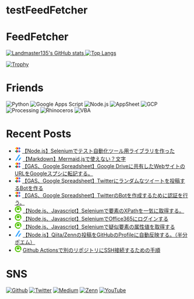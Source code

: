 # testFeedFetcher

# FeedFetcher

<!-- - 👋 Hi, I’m @Landmaster135
- 👀 I’m interested in ...
- 🌱 I’m currently learning ...
- 💞️ I’m looking to collaborate on ...
- 📫 How to reach me ... -->

<!---
Landmaster135/Landmaster135 is a ✨ special ✨ repository because its `README.md` (this file) appears on your GitHub profile.
You can click the Preview link to take a look at your changes.
--->

<p align="left">
  <a href="https://github.com/anuraghazra/github-readme-stats">
    <img height="170.2em" alt="Landmaster135's GitHub stats" src="https://github-readme-stats.vercel.app/api/?username=Landmaster135&theme=tokyonight&show_icons=true" />
  </a>
  <a href="https://github.com/anuraghazra/github-readme-stats">
    <img height="170.2em" alt="Top Langs" src="https://github-readme-stats.vercel.app/api/top-langs/?username=Landmaster135&layout=compact&theme=tokyonight" />
  </a>
</p>
<p>
  <a href="https://github.com/ryo-ma/github-profile-trophy">
    <img alt="Trophy" src="https://github-profile-trophy.vercel.app/?username=Landmaster135&theme=dracula&column=7" />
  </a>
</p>

<!-- [![Top Langs](https://github-readme-stats.vercel.app/api/top-langs/?username=Landmaster135&layout=compact&theme=tokyonight)
](https://github.com/anuraghazra/github-readme-stats)
[![Landmaster135's GitHub stats](https://github-readme-stats.vercel.app/api?username=Landmaster135&theme=tokyonight&show_icons=true)](https://github.com/anuraghazra/github-readme-stats) -->
<!-- [![trophy](https://github-profile-trophy.vercel.app/?username=Landmaster135&theme=onedark&column=7
)](https://github.com/ryo-ma/github-profile-trophy) -->

# Friends
<p align="left">
<!--[START IMAGE LIST]-->
  <img height="60.2em" alt="Python" src="https://www.vectorlogo.zone/logos/python/python-icon.svg">
  <img height="60.2em" alt="Google Apps Script" src="https://upload.wikimedia.org/wikipedia/commons/2/2f/Google_Apps_Script.svg">
  <img height="60.2em" alt="Node.js" src="https://www.vectorlogo.zone/logos/nodejs/nodejs-icon.svg">
  <img height="60.2em" alt="AppSheet" src="https://upload.wikimedia.org/wikipedia/commons/5/52/AppSheet_Logo.svg">
  <img height="60.2em" alt="GCP" src="https://www.vectorlogo.zone/logos/google_cloud/google_cloud-icon.svg">
  <img height="60.2em" alt="Processing" src="https://upload.wikimedia.org/wikipedia/commons/5/59/Processing_Logo_Clipped.svg">
  <img height="60.2em" alt="Rhinoceros" src="https://simpleicons.org/icons/rhinoceros.svg">
  <img height="60.2em" alt="VBA" src="https://www.vectorlogo.zone/logos/microsoft_vb/microsoft_vb-icon.svg">
<!--[END IMAGE LIST]-->
</p>

# Recent Posts

<!--[START POSTS LIST]-->
- ![](img/endorphinbath.png) [【Node.js】Seleniumでテスト自動化ツール用ライブラリを作った](https://www.endorphinbath.com/nodejs-selenium-auto-test-library/)
- ![](img/zenn.png) [【Markdown】Mermaid.jsで使えない？文字](https://zenn.dev/kinkinbeer135ml/articles/f08ce790091aca)
- ![](img/endorphinbath.png) [【GAS、Google Spreadsheet】Google Driveに共有したWebサイトのURLをGoogleスプシに転記する。](https://www.endorphinbath.com/gas-webclip-to-gss/)
- ![](img/endorphinbath.png) [【GAS、Google Spreadsheet】Twitterにランダムなツイートを投稿するBotを作る](https://www.endorphinbath.com/gas-twitter-bot-random-tweet/)
- ![](img/endorphinbath.png) [【GAS、Google Spreadsheet】TwitterのBotを作成するために認証を行う。](https://www.endorphinbath.com/gas-twitter-bot-authorize/)
- ![](img/qiita.png) [【Node.js、Javascript】Seleniumで要素のXPathを一気に取得する。](https://qiita.com/Landmaster135/items/3bf54fad9d1c72b1674d)
- ![](img/qiita.png) [【Node.js、Javascript】SeleniumでOffice365にログインする](https://qiita.com/Landmaster135/items/9d0064e86d42297ea84b)
- ![](img/qiita.png) [【Node.js、Javascript】Seleniumで疑似要素の属性値を取得する](https://qiita.com/Landmaster135/items/c0f26163950425c50167)
- ![](img/zenn.png) [【Node.js】Qiita/Zennの投稿をGitHubのProfileに自動反映する。（半分ポエム）](https://zenn.dev/kinkinbeer135ml/articles/968c7f8a5f0767)
- ![](img/qiita.png) [Github Actionsで別のリポジトリにSSH接続するための手順](https://qiita.com/Landmaster135/items/f426b499411fbd8dbe90)
<!--[END POSTS LIST]-->

# SNS

<p>
  <a href="https://github.com/Landmaster135" target="_blank"><img alt="Github" src="https://img.shields.io/badge/GitHub-%2312100E.svg?&style=flat&logo=Github&logoColor=white" /></a>
  <a href="https://twitter.com/penguinbeer1351" target="_blank"><img alt="Twitter" src="https://img.shields.io/badge/twitter-%231DA1F2.svg?&style=flat&logo=twitter&logoColor=white" /></a>
  <a href="https://qiita.com/Landmaster135" target="_blank"><img alt="Medium" src="https://img.shields.io/badge/qiita-55C500.svg?&style=flat&logo=qiita&logoColor=white" /></a>
  <a href="https://zenn.dev/kinkinbeer135ml" target="_blank"><img alt="Zenn" src="https://img.shields.io/badge/Zenn-3EA8FF.svg?&style=flat&logo=Zenn&logoColor=white" /></a>
  <a href="https://www.youtube.com/channel/UC95FIAkqzrjyVlg1uWdYzlw" target="_blank"><img alt="YouTube" src="https://img.shields.io/badge/YouTube-FF0000.svg?style=flat&logo=YouTube&logoColor=white" /></a>
</p>

